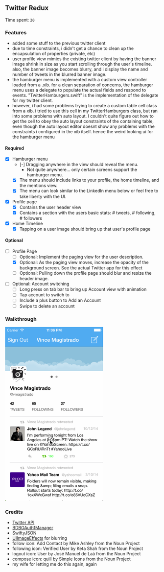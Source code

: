 ## Twitter Redux

Time spent: `20`

### Features
- added some stuff to the previous twitter client
- due to time constraints, i didn't get a chance to clean up the encapsulation of properties (private, etc)
- user profile view mimics the existing twitter client by having the banner image shrink in size as you start scrolling through the user's timeline.  also, the banner image becomes blurry, and i display the name and number of tweets in the blurred banner image.
- the hamburger menu is implemented with a custom view controller loaded from a .xib. for a clean separation of concerns, the hamburger menu uses a delegate to populate the actual fields and respond to events.  "TwitterHamburgers.swift" is the implementation of the delegate for my twitter client.
- however, i had some problems trying to create a custom table cell class from a xib.  i tried to use this cell in my TwitterHamburgers class, but ran into some problems with auto layout.  I couldn't quite figure out how to get the cell to obey the auto layout constraints of the containing table, even though the auto layout editor doesnt show any problems with the constraints i configured in the xib itself.  hence the weird looking ui for the hamburger menu

#### Required

- [x] Hamburger menu
   - [-] Dragging anywhere in the view should reveal the menu.
      - Not quite anywhere... only certain screens support the hamburger menu. 
   - [x] The menu should include links to your profile, the home timeline, and the mentions view.
   - [x] The menu can look similar to the LinkedIn menu below or feel free to take liberty with the UI.
- [x] Profile page
   - [x] Contains the user header view
   - [x] Contains a section with the users basic stats: # tweets, # following, # followers
- [x] Home Timeline
   - [x] Tapping on a user image should bring up that user's profile page

#### Optional

- [ ] Profile Page
   - [ ] Optional: Implement the paging view for the user description.
   - [x] Optional: As the paging view moves, increase the opacity of the background screen. See the actual Twitter app for this effect
   - [ ] Optional: Pulling down the profile page should blur and resize the header image.
- [ ] Optional: Account switching
   - [ ] Long press on tab bar to bring up Account view with animation
   - [ ] Tap account to switch to
   - [ ] Include a plus button to Add an Account
   - [ ] Swipe to delete an account

### Walkthrough

![Video Walkthrough](https://raw.githubusercontent.com/mvinceable/twitter/master/demo.gif)


### Credits
* [Twitter API](https://apps.twitter.com/)
* [BDBOAuth1Manager](https://github.com/bdbergeron/BDBOAuth1Manager)
* [SwiftyJSON](https://github.com/SwiftyJSON/SwiftyJSON)
* [UIImageEffects](https://cocoapods.org/pods/UIImageEffects) for blurring
* follow icon: Add Contact by Mike Ashley from the Noun Project
* following icon: Verified User by Keta Shah from the Noun Project
* logout icon: User by José Manuel de Laá from the Noun Project
* compose icon: quill by Simple Icons from the Noun Project
* my wife for letting me do this again, again

